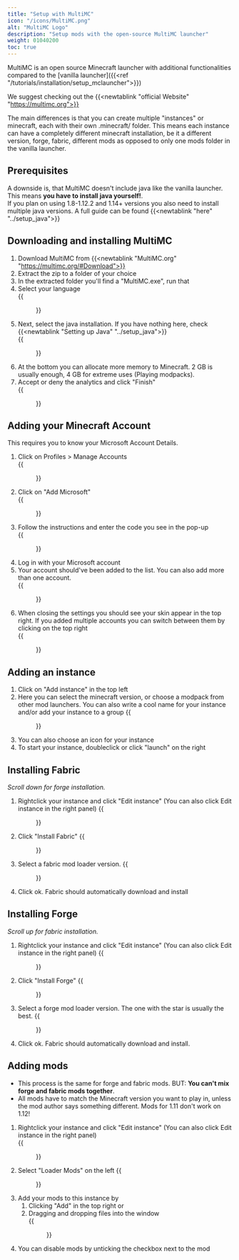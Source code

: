 ```yaml
---
title: "Setup with MultiMC"
icon: "/icons/MultiMC.png"
alt: "MultiMC Logo"
description: "Setup mods with the open-source MultiMC launcher"
weight: 01040200
toc: true
---
```

MultiMC is an open source Minecraft launcher with additional functionalities compared to the [vanilla launcher]({{<ref "/tutorials/installation/setup_mclauncher">}})
  
We suggest checking out the {{<newtablink "official Website" "https://multimc.org">}}

The main differences is that you can create multiple "instances" or minecraft, each with their own .minecraft/ folder.
This means each instance can have a completely different minecraft installation, be it a different version, forge, fabric, different mods as opposed to only one mods folder in the vanilla launcher.  
  
## Prerequisites
A downside is, that MultiMC doesn't include java like the vanilla launcher. This means **you have to install java yourself!**.  
If you plan on using 1.8-1.12.2 and 1.14+ versions you also need to install multiple java versions. A full guide can be found {{<newtablink "here" "../setup_java">}}

## Downloading and installing MultiMC
1. Download MultiMC from {{<newtablink "MultiMC.org" "https://multimc.org/#Download">}}
2. Extract the zip to a folder of your choice
3. In the extracted folder you'll find a "MultiMC.exe", run that
4. Select your language  
{{<figure class="screenshot" src="MultiMC_2liiFowVXC.png">}}
5. Next, select the java installation. If you have nothing here, check {{<newtablink "Setting up Java" "../setup_java">}}  
{{<figure class="screenshot" src="MultiMC_wZu08AygSk.png">}}
6. At the bottom you can allocate more memory to Minecraft. 2 GB is usually enough, 4 GB for extreme uses (Playing modpacks).  
7. Accept or deny the analytics and click "Finish"  
{{<figure class="screenshot" src="MultiMC_dTJHLOQ8Ws.png">}}

## Adding your Minecraft Account
This requires you to know your Microsoft Account Details.

1. Click on Profiles > Manage Accounts  
{{<figure class="screenshot" src="NVIDIA_Share_229WlteNtw.png">}}
2. Click on "Add Microsoft"  
{{<figure class="screenshot" src="MultiMC_soR5t7YW5X.png">}}
3. Follow the instructions and enter the code you see in the pop-up  
{{<figure class="screenshot" src="MultiMC_UIqP5EO55L.png">}}
4. Log in with your Microsoft account
5. Your account should've been added to the list. You can also add more than one account.  
{{<figure class="screenshot" src="MultiMC_MJbmPpNT9O.png">}}
6. When closing the settings you should see your skin appear in the top right. If you added multiple accounts you can switch between them by clicking on the top right  
{{<figure class="screenshot" src="MultiMC_s271kGyQ6e.png">}}

## Adding an instance
1. Click on "Add instance" in the top left
2. Here you can select the minecraft version, or choose a modpack from other mod launchers. You can also write a cool name for your instance and/or add your instance to a group
{{<figure class="screenshot" src="MultiMC_qz0jPNe9N7.png">}}
3. You can also choose an icon for your instance
4. To start your instance, doubleclick or click "launch" on the right

## Installing Fabric
*Scroll down for forge installation.*
1. Rightclick your instance and click "Edit instance" (You can also click Edit instance in the right panel)
{{<figure class="screenshot" src="MultiMC_Pl83R3Ntd2.png">}}
2. Click "Install Fabric"
{{<figure class="screenshot" src="MultiMC_SEJilY6P7a.png">}}
3. Select a fabric mod loader version.
{{<figure class="screenshot" src="MultiMC_7VmZ1gVSkP.png">}}
4. Click ok. Fabric should automatically download and install

## Installing Forge
*Scroll up for fabric installation.*
1. Rightclick your instance and click "Edit instance" (You can also click Edit instance in the right panel)
{{<figure class="screenshot" src="MultiMC_Pl83R3Ntd2.png">}}
2. Click "Install Forge"
{{<figure class="screenshot" src="MultiMC_1aG2xspMoh.png">}}
3. Select a forge mod loader version. The one with the star is usually the best.
{{<figure class="screenshot" src="MultiMC_PBgDKnKDch.png">}}
4. Click ok. Fabric should automatically download and install.

## Adding mods
- This process is the same for forge and fabric mods. BUT: **You can't mix forge and fabric mods together**.
- All mods have to match the Minecraft version you want to play in, unless the mod author says something different. Mods for 1.11 don't work on 1.12!

1. Rightclick your instance and click "Edit instance" (You can also click Edit instance in the right panel)  
{{<figure class="screenshot" src="MultiMC_Pl83R3Ntd2.png">}}
2. Select "Loader Mods" on the left
{{<figure class="screenshot" src="MultiMC_oO1AJS5EMV.png">}}
3. Add your mods to this instance by
   1. Clicking "Add" in the top right or
   2. Dragging and dropping files into the window  
   {{<figure class="screenshot" src="explorer_d56osZ2cMP.gif">}}
4. You can disable mods by unticking the checkbox next to the mod